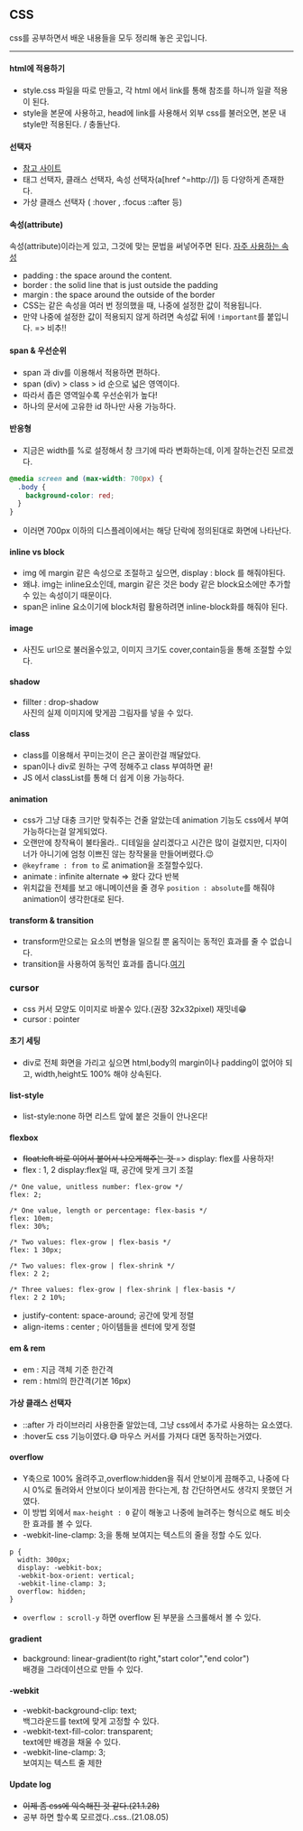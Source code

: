 ## CSS

css를 공부하면서 배운 내용들을 모두 정리해 놓은 곳입니다.

<hr>

#### html에 적용하기

- style.css 파일을 따로 만들고, 각 html 에서 link를 통해 참조를 하니까 일괄 적용이 된다.
- style을 본문에 사용하고, head에 link를 사용해서 외부 css를 불러오면, 본문 내 style만 적용된다. / 충돌난다.

#### 선택자

- [참고 사이트](https://pridiot.tistory.com/11)
- 태그 선택자, 클래스 선택자, 속성 선택자(a[href ^=http://]) 등 다양하게 존재한다.
- 가상 클래스 선택자 ( :hover , :focus ::after 등)

#### 속성(attribute)

속성(attribute)이라는게 있고, 그것에 맞는 문법을 써넣어주면 된다. [자주 사용하는 속성](https://velog.io/@bungouk6829/CSS-%EC%9E%90%EC%A3%BC-%EC%82%AC%EC%9A%A9%EB%90%98%EB%8A%94-%EC%86%8D%EC%84%B1)

- padding : the space around the content.
- border : the solid line that is just outside the padding
- margin : the space around the outside of the border
- CSS는 같은 속성을 여러 번 정의했을 때, 나중에 설정한 값이 적용됩니다.
- 만약 나중에 설정한 값이 적용되지 않게 하려면 속성값 뒤에 `!important`를 붙입니다. => 비추!!

#### span & 우선순위

- span 과 div를 이용해서 적용하면 편하다.
- span (div) > class > id 순으로 넓은 영역이다.
- 따라서 좁은 영역일수록 우선순위가 높다!
- 하나의 문서에 고유한 id 하나만 사용 가능하다.

#### 반응형

- 지금은 width를 %로 설정해서 창 크기에 따라 변화하는데, 이게 잘하는건진 모르겠다.

```css
@media screen and (max-width: 700px) {
  .body {
    background-color: red;
  }
}
```

- 이러면 700px 이하의 디스플레이에서는 해당 단락에 정의된대로 화면에 나타난다.

#### inline vs block

- img 에 margin 같은 속성으로 조절하고 싶으면, display : block 를 해줘야된다.
- 왜냐. img는 inline요소인데, margin 같은 것은 body 같은 block요소에만 추가할 수 있는 속성이기 때문이다.
- span은 inline 요소이기에 block처럼 활용하려면 inline-block화를 해줘야 된다.

#### image

- 사진도 url으로 불러올수있고, 이미지 크기도 cover,contain등을 통해 조절할 수있다.

#### shadow

- fillter : drop-shadow  
  사진의 실제 이미지에 맞게끔 그림자를 넣을 수 있다.

#### class

- class를 이용해서 꾸미는것이 은근 꿀이란걸 깨달았다.
- span이나 div로 원하는 구역 정해주고 class 부여하면 끝!
- JS 에서 classList를 통해 더 쉽게 이용 가능하다.

#### animation

- css가 그냥 대충 크기만 맞춰주는 건줄 알았는데 animation 기능도 css에서 부여가능하다는걸 알게되었다.
- 오랜만에 창작욕이 불타올라.. 디테일을 살리겠다고 시간은 많이 걸렸지만, 디자이너가 아니기에 엄청 이쁘진 않는 창작물을 만들어버렸다.😉
- `@keyframe : from to` 로 animation을 조절할수있다.
- animate : infinite alternate => 왔다 갔다 반복
- 위치값을 전체를 보고 애니메이션을 줄 경우 `position : absolute`를 해줘야 animation이 생각한대로 된다.

#### transform & transition

- transform만으로는 요소의 변형을 일으킬 뿐 움직이는 동적인 효과를 줄 수 없습니다.
- transition을 사용하여 동적인 효과를 줍니다.[여기](https://codingbroker.tistory.com/54)

### cursor

- css 커서 모양도 이미지로 바꿀수 있다.(권장 32x32pixel) 재밋네😁
- cursor : pointer

#### 초기 세팅

- div로 전체 화면을 가리고 싶으면 html,body의 margin이나 padding이 없어야 되고, width,height도 100% 해야 상속된다.

#### list-style

- list-style:none 하면 리스트 앞에 붙은 것들이 안나온다!

#### flexbox

- <s>float:left 바로 이어서 붙어서 나오게해주는 것 </s>=> display: flex를 사용하자!
- flex : 1, 2 display:flex일 때, 공간에 맞게 크기 조절

```
/* One value, unitless number: flex-grow */
flex: 2;

/* One value, length or percentage: flex-basis */
flex: 10em;
flex: 30%;

/* Two values: flex-grow | flex-basis */
flex: 1 30px;

/* Two values: flex-grow | flex-shrink */
flex: 2 2;

/* Three values: flex-grow | flex-shrink | flex-basis */
flex: 2 2 10%;
```

- justify-content: space-around; 공간에 맞게 정렬
- align-items : center ; 아이템들을 센터에 맞게 정렬

#### em & rem

- em : 지금 객체 기준 한간격
- rem : html의 한간격(기본 16px)

#### 가상 클래스 선택자

- ::after 가 라이브러리 사용한줄 알았는데, 그냥 css에서 추가로 사용하는 요소였다.
- :hover도 css 기능이였다.😅 마우스 커서를 가져다 대면 동작하는거였다.

#### overflow

- Y축으로 100% 올려주고,overflow:hidden을 줘서 안보이게 끔해주고, 나중에 다시 0%로 돌려와서 안보이다 보이게끔 한다는게, 참 간단하면서도 생각지 못했던 거였다.
- 이 방법 외에서 `max-height : 0` 같이 해놓고 나중에 늘려주는 형식으로 해도 비슷한 효과를 볼 수 있다.
- -webkit-line-clamp: 3;을 통해 보여지는 텍스트의 줄을 정할 수도 있다.

```
p {
  width: 300px;
  display: -webkit-box;
  -webkit-box-orient: vertical;
  -webkit-line-clamp: 3;
  overflow: hidden;
}
```

- `overflow : scroll-y` 하면 overflow 된 부분을 스크롤해서 볼 수 있다.

#### gradient

- background: linear-gradient(to right,"start color","end color")  
  배경을 그라데이션으로 만들 수 있다.

#### -webkit

- -webkit-background-clip: text;  
  백그라운드를 text에 맞게 고정할 수 있다.
- -webkit-text-fill-color: transparent;  
  text에만 배경을 채울 수 있다.
- -webkit-line-clamp: 3;  
  보여지는 텍스트 줄 제한

#### Update log

- <s>이제 좀 css에 익숙해진 것 같다.(21.1.28)</s>
- 공부 하면 할수록 모르겠다..css..(21.08.05)
